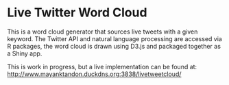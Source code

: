 # Live Twitter Word Cloud
This is a word cloud generator that sources live tweets with a given keyword.  The Twitter API and natural language processing are accessed via R packages, the word cloud is drawn using D3.js and packaged together as a Shiny app.

This is work in progress, but a live implementation can be found at: http://www.mayanktandon.duckdns.org:3838/livetweetcloud/
